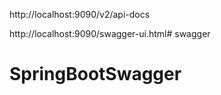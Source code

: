 http://localhost:9090/v2/api-docs

http://localhost:9090/swagger-ui.html# swagger
# SpringBootSwagger
